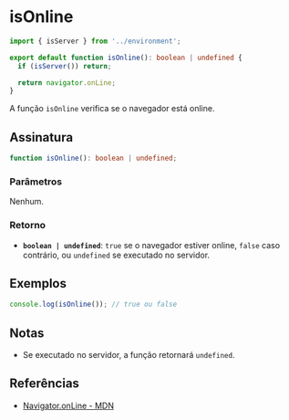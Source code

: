 # isOnline

```typescript
import { isServer } from '../environment';

export default function isOnline(): boolean | undefined {
  if (isServer()) return;

  return navigator.onLine;
}
```

A função `isOnline` verifica se o navegador está online.

## Assinatura

```typescript
function isOnline(): boolean | undefined;
```

### Parâmetros

Nenhum.

### Retorno

- **`boolean | undefined`**: `true` se o navegador estiver online, `false` caso contrário, ou `undefined` se executado no servidor.

## Exemplos

```typescript
console.log(isOnline()); // true ou false
```

## Notas

- Se executado no servidor, a função retornará `undefined`.

## Referências

- [Navigator.onLine - MDN](https://developer.mozilla.org/en-US/docs/Web/API/Navigator/onLine)
